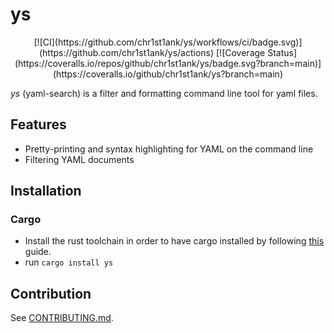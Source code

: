 # ys

<div align="center">
[![CI](https://github.com/chr1st1ank/ys/workflows/ci/badge.svg)](https://github.com/chr1st1ank/ys/actions)
[![Coverage Status](https://coveralls.io/repos/github/chr1st1ank/ys/badge.svg?branch=main)](https://coveralls.io/github/chr1st1ank/ys?branch=main)
</div>

*ys* (yaml-search) is a filter and formatting command line tool for yaml files.

## Features
- Pretty-printing and syntax highlighting for YAML on the command line
- Filtering YAML documents

## Installation

### Cargo

* Install the rust toolchain in order to have cargo installed by following
  [this](https://www.rust-lang.org/tools/install) guide.
* run `cargo install ys`

## Contribution

See [CONTRIBUTING.md](CONTRIBUTING.md).
